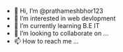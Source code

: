 - 👋 Hi, I’m @prathameshbhor123
- 👀 I’m interested in web devlopment
- 🌱 I’m currently learning B.E IT
- 💞️ I’m looking to collaborate on ...
- 📫 How to reach me ...

<!---
prathameshbhor123/prathameshbhor123 is a ✨ special ✨ repository because its `README.md` (this file) appears on your GitHub profile.
You can click the Preview link to take a look at your changes.
--->

